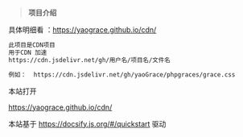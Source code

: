 > **项目介绍**

 具体明细看 ：https://yaograce.github.io/cdn/  

```html
此项目是CDN项目
用于CDN 加速 
https://cdn.jsdelivr.net/gh/用户名/项目名/文件名

例如：  https://cdn.jsdelivr.net/gh/yaoGrace/phpgraces/grace.css

```

 

本站打开   

https://yaograce.github.io/cdn/   
   

本站基于 https://docsify.js.org/#/quickstart 驱动
